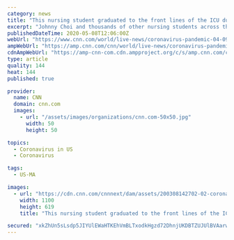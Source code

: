 ```yaml
---
category: news
title: "This nursing student graduated to the front lines of the ICU during the coronavirus pandemic"
excerpt: "Johnny Choi and thousands of other nursing students across the country had their 2020 graduation fast-tracked so they can help fill in the gaps during the coronavirus pandemic."
publishedDateTime: 2020-05-08T12:06:00Z
webUrl: "https://www.cnn.com/world/live-news/coronavirus-pandemic-04-09-20/index.html"
ampWebUrl: "https://amp.cnn.com/cnn/world/live-news/coronavirus-pandemic-04-09-20/index.html"
cdnAmpWebUrl: "https://amp-cnn-com.cdn.ampproject.org/c/s/amp.cnn.com/cnn/world/live-news/coronavirus-pandemic-04-09-20/index.html"
type: article
quality: 144
heat: 144
published: true

provider:
  name: CNN
  domain: cnn.com
  images:
    - url: "/assets/images/organizations/cnn.com-50x50.jpg"
      width: 50
      height: 50

topics:
  - Coronavirus in US
  - Coronavirus

tags:
  - US-MA

images:
  - url: "https://cdn.cnn.com/cnnnext/dam/assets/200308142702-02-coronavirus-microscope-image-super-tease.jpg"
    width: 1100
    height: 619
    title: "This nursing student graduated to the front lines of the ICU during the coronavirus pandemic"

secured: "xkZhUn5sLsdp5JIYUlEWaHTKEhVmBLTxodkHgzd72DhnjUKDBTZUJUlBVAarwmD42KA1SWL1NU2m77AHpQnUsp2q2hAompqVaRDMyEJNrec1PQEXUazJ7Q51fdN5U0xaF3E/LiRqf8vTSHYYiUj5TIpI/sZtX+ipxtkkYypzG9GlOz1kYyIUHZFxuxa8FagYfjYAt5hQOB9AV9I5XV0Fb3qq8ASPlYcZo8VeFRnVhiQQ+Ry9Tmm6erXJF8tiNkMGY/rhwD1/6SN6ksruoq7suZOq/keT8sz3Y/8Jk0+VpJIJCQzw1havUzlKrRx866LRPJ/MaCy8o5aoUPFnLNQU3W+cVQing4EGPLkLlAi58+WZ2WwDrLKhgbEGK39GZDYwBBC8Y6cVjDCAeuntK28Fzo3Snv7V4Oqp6wa+7b3fp45ahS7uKLFCH+flx7lbhGl3mb/dnvKEh1v4q7Umcv4gDis6dQGFmUa7CppfYIAhTvg=;PELzBDf3F9gk5nZKJ1+smg=="
---
```


